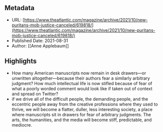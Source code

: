 ## Metadata
* URL: [https://www.theatlantic.com/magazine/archive/2021/10/new-puritans-mob-justice-canceled/619818/](https://www.theatlantic.com/magazine/archive/2021/10/new-puritans-mob-justice-canceled/619818/)
* Published Date: 2021-08-31
* Author: [[Anne Applebaum]]

## Highlights
* How many American manuscripts now remain in desk drawers—or unwritten altogether—because their authors fear a similarly arbitrary judgment? How much intellectual life is now stifled because of fear of what a poorly worded comment would look like if taken out of context and spread on Twitter?
* if we drive all of the difficult people, the demanding people, and the eccentric people away from the creative professions where they used to thrive, we will become a flatter, duller, less interesting society, a place where manuscripts sit in drawers for fear of arbitrary judgments. The arts, the humanities, and the media will become stiff, predictable, and mediocre.
